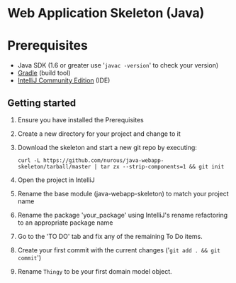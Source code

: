 # Web Application Skeleton (Java)

# Prerequisites

* Java SDK (1.6 or greater use '`javac -version`' to check your version)
* [Gradle](http://gradle.org/overview) (build tool)
* [IntelliJ Community Edition](http://www.jetbrains.com/idea/download/) (IDE)

## Getting started

1. Ensure you have installed the Prerequisites
1. Create a new directory for your project and change to it
1. Download the skeleton and start a new git repo by executing:

   `curl -L https://github.com/nurous/java-webapp-skeleton/tarball/master | tar zx --strip-components=1 && git init`
1. Open the project in IntelliJ
1. Rename the base module (java-webapp-skeleton) to match your project name
1. Rename the package 'your_package' using IntelliJ's rename refactoring to an appropriate package name
1. Go to the 'TO DO' tab and fix any of the remaining To Do items.
1. Create your first commit with the current changes ('`git add . && git commit`')
1. Rename `Thingy` to be your first domain model object.
